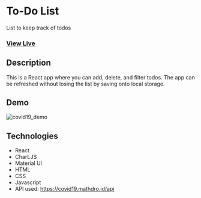 # To-Do List

List to keep track of todos

### [View Live]( https://gregorybork.github.io/react_covid19_tracker/)

## Description

This is a React app where you can add, delete, and filter todos. The app can be refreshed without losing the list by saving onto local storage.

## Demo

![covid19_demo](https://user-images.githubusercontent.com/46305741/96385566-8ebd7d80-1149-11eb-97b7-32aa9bf17697.gif)


## Technologies

- React
- Chart.JS
- Material UI
- HTML
- CSS
- Javascript
- API used: https://covid19.mathdro.id/api


